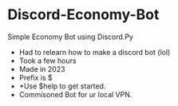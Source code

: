 # Discord-Economy-Bot
Simple Economy Bot using Discord.Py
* Had to relearn how to make a discord bot (lol)
* Took a few hours
* Made in 2023
* Prefix is $
* *Use $help to get started.
* Commisoned Bot for ur local VPN.
